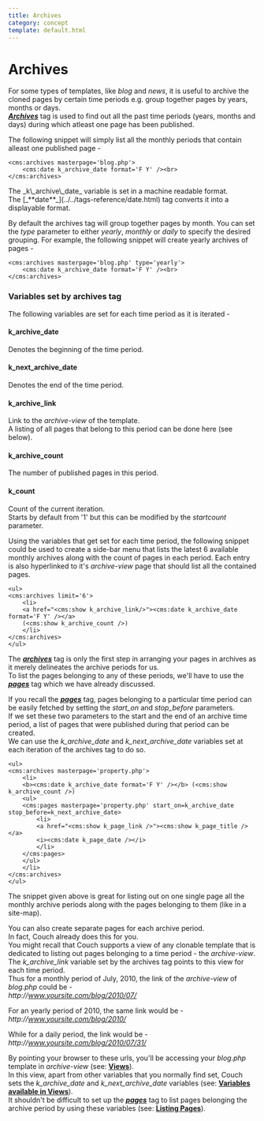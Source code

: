 ```yaml
---
title: Archives
category: concept
template: default.html
---
```


# Archives

For some types of templates, like _blog_ and _news_, it is useful to archive the cloned pages by certain time periods e.g. group together pages by years, months or days.<br/>
[_**Archives**_](../../tags-reference/archives.html) tag is used to find out all the past time periods (years, months and days) during which atleast one page has been published.

The following snippet will simply list all the monthly periods that contain alleast one published page -

```
<cms:archives masterpage='blog.php'>
    <cms:date k_archive_date format='F Y' /><br>
</cms:archives>
```

<p class="notice">
    The _k\_archive\_date_ variable is set in a machine readable format.<br/>
    The [_**date**_](../../tags-reference/date.html) tag converts it into a displayable format.
</p>

By default the archives tag will group together pages by month. You can set the _type_ parameter to either _yearly_, _monthly_ or _daily_ to specify the desired grouping. For example, the following snippet will create yearly archives of pages -

```
<cms:archives masterpage='blog.php' type='yearly'>
    <cms:date k_archive_date format='F Y' /><br>
</cms:archives>
```

### Variables set by archives tag

The following variables are set for each time period as it is iterated -

#### k_archive_date

Denotes the beginning of the time period.

#### k_next_archive_date

Denotes the end of the time period.

#### k_archive_link

Link to the _archive-view_ of the template.<br/>
A listing of all pages that belong to this period can be done here (see below).

#### k_archive_count

The number of published pages in this period.

#### k_count

Count of the current iteration.<br/>
Starts by default from '1' but this can be modified by the _startcount_ parameter.

Using the variables that get set for each time period, the following snippet could be used to create a side-bar menu that lists the latest 6 available monthly archives along with the count of pages in each period. Each entry is also hyperlinked to it's _archive-view_ page that should list all the contained pages.

```
<ul>
<cms:archives limit='6'>
    <li>
    <a href="<cms:show k_archive_link/>"><cms:date k_archive_date format='F Y' /></a>
    (<cms:show k_archive_count />)
    </li>
</cms:archives>
</ul>
```

The [_**archives**_](../../tags-reference/archives.html) tag is only the first step in arranging your pages in archives as it merely delineates the archive periods for us.<br/>
To list the pages belonging to any of these periods, we'll have to use the [_**pages**_](../../tags-reference/pages.html) tag which we have already discussed.

If you recall the [_**pages**_](../../tags-reference/pages.html) tag, pages belonging to a particular time period can be easily fetched by setting the _start\_on_ and _stop\_before_ parameters.<br/>
If we set these two parameters to the start and the end of an archive time period, a list of pages that were published during that period can be created.<br/>
We can use the _k\_archive\_date_ and _k\_next\_archive\_date_ variables set at each iteration of the archives tag to do so.

```
<ul>
<cms:archives masterpage='property.php'>
    <li>
    <b><cms:date k_archive_date format='F Y' /></b> (<cms:show k_archive_count />)
    <ul>
    <cms:pages masterpage='property.php' start_on=k_archive_date stop_before=k_next_archive_date>
        <li>
        <a href="<cms:show k_page_link />"><cms:show k_page_title /></a>
        <i><cms:date k_page_date /></i>
        </li>
    </cms:pages>
    </ul>
    </li>
</cms:archives>
</ul>
```

The snippet given above is great for listing out on one single page all the monthly archive periods along with the pages belonging to them (like in a site-map).

You can also create separate pages for each archive period.<br/>
In fact, Couch already does this for you.<br/>
You might recall that Couch supports a view of any clonable template that is dedicated to listing out pages belonging to a time period - the _archive-view_.<br/>
The _k\_archive\_link_ variable set by the archives tag points to this view for each time period.<br/>
Thus for a monthly period of July, 2010, the link of the _archive-view_ of _blog.php_ could be -<br/>
_http&#58;//www.yoursite.com/blog/2010/07/_

For an yearly period of 2010, the same link would be -<br/>
_http&#58;//www.yoursite.com/blog/2010/_

While for a daily period, the link would be -<br/>
_http&#58;//www.yoursite.com/blog/2010/07/31/_

By pointing your browser to these urls, you'll be accessing your _blog.php_ template in _archive-view_ (see: [**Views**](../views.html)).<br/>
In this view, apart from other variables that you normally find set, Couch sets the _k\_archive\_date_ and _k\_next\_archive\_date_ variables (see: [**Variables available in Views**](../variables-in-views.html)).<br/>
It shouldn't be difficult to set up the [_**pages**_](../../tags-reference/pages.html) tag to list pages belonging the archive period by using these variables (see: [**Listing Pages**](../listing-pages.html)).
